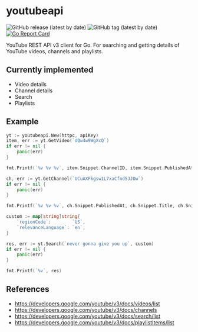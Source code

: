 # youtubeapi

![GitHub release (latest by date)](https://img.shields.io/github/v/release/raspi/youtubeapi?style=for-the-badge)
![GitHub tag (latest by date)](https://img.shields.io/github/v/tag/raspi/youtubeapi?style=for-the-badge)
[![Go Report Card](https://goreportcard.com/badge/github.com/raspi/youtubeapi)](https://goreportcard.com/report/github.com/raspi/youtubeapi)


YouTube REST API v3 client for Go. 
For searching and getting details of YouTube videos, channels and playlists.

## Currently implemented

* Video details
* Channel details
* Search
* Playlists

## Example

```go
yt := youtubeapi.New(httpc, apiKey)
item, err := yt.GetVideo(`dQw4w9WgXcQ`)
if err != nil {
	panic(err)
}

fmt.Printf(`%v %v %v`, item.Snippet.ChannelID, item.Snippet.PublishedAt, item.Snippet.Title)

ch, err := yt.GetChannel(`UCuAXFkgsw1L7xaCfnd5JJOw`)
if err != nil {
	panic(err)
}

fmt.Printf(`%v %v %v`, ch.Snippet.PublishedAt, ch.Snippet.Title, ch.Snippet.Description)

custom := map[string]string{
	`regionCode`:        `US`,
	`relevanceLanguage`: `en`,
}

res, err := yt.Search(`never gonna give you up`, custom)
if err != nil {
	panic(err)
}

fmt.Printf(`%v`, res)
```

## References

* https://developers.google.com/youtube/v3/docs/videos/list
* https://developers.google.com/youtube/v3/docs/channels
* https://developers.google.com/youtube/v3/docs/search/list
* https://developers.google.com/youtube/v3/docs/playlistItems/list